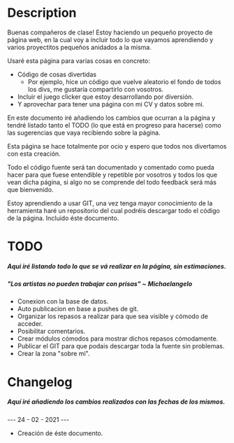 # Description

Buenas compañeros de clase! Estoy haciendo un pequeño proyecto de página web, en la cual voy a incluir todo lo que vayamos aprendiendo y varios proyectitos pequeños anidados a la misma.

Usaré esta página para varias cosas en concreto:
 - Código de cosas divertidas
    - Por ejemplo, hice un código que vuelve aleatorio el fondo de todos los divs, me gustaría compartirlo con vosotros.
 - Incluir el juego clicker que estoy desarrollando por diversión.
 - Y aprovechar para tener una página con mi CV y datos sobre mi.

En este documento iré añadiendo los cambios que ocurran a la página y tendré listado tanto el TODO (lo que está en progreso para hacerse) como las sugerencias que vaya recibiendo sobre la página.

Esta página se hace totalmente por ocio y espero que todos nos divertamos con esta creación.

Todo el código fuente será tan documentado y comentado como pueda hacer para que fuese entendible y repetible por vosotros y todos los que vean dicha página, si algo no se comprende del todo feedback será más que bienvenido.

Estoy aprendiendo a usar GIT, una vez tenga mayor conocimiento de la herramienta haré un repositorio del cual podréis descargar todo el código de la página. Incluido éste documento.



# TODO
##### Aqui iré listando todo lo que se vá realizar en la página, sin estimaciones.
##### "Los artistas no pueden trabajar con prisas" ~ Michaelangelo


 - Conexion con la base de datos.
 - Auto publicacion en base a pushes de git.
 - Organizar los repasos a realizar para que sea visible y cómodo de acceder.
 - Posibilitar comentarios.
 - Crear módulos cómodos para mostrar dichos repasos cómodamente.
 - Publicar el GIT para que podais descargar toda la fuente sin problemas.
 - Crear la zona "sobre mi".



# Changelog
##### Aquí iré añadiendo los cambios realizados con las fechas de los mismos.


 --- 24 - 02 - 2021 ---
  - Creación de éste documento.